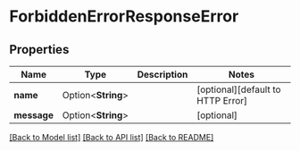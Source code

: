 # ForbiddenErrorResponseError

## Properties

Name | Type | Description | Notes
------------ | ------------- | ------------- | -------------
**name** | Option<**String**> |  | [optional][default to HTTP Error]
**message** | Option<**String**> |  | [optional]

[[Back to Model list]](../README.md#documentation-for-models) [[Back to API list]](../README.md#documentation-for-api-endpoints) [[Back to README]](../README.md)


